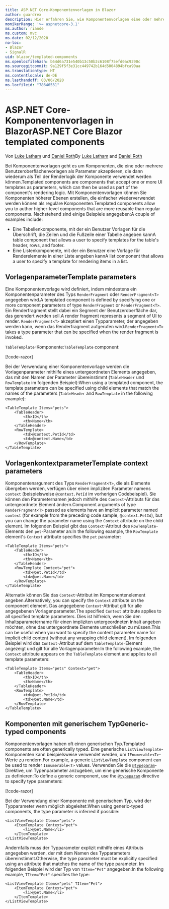 ```yaml
---
title: ASP.NET Core-Komponentenvorlagen in Blazor
author: guardrex
description: Hier erfahren Sie, wie Komponentenvorlagen eine oder mehrere Benutzeroberflächenvorlagen als Parameter akzeptieren können, die dann wiederum als Teil der Renderlogik der Komponente verwendet werden können.
monikerRange: '>= aspnetcore-3.1'
ms.author: riande
ms.custom: mvc
ms.date: 02/12/2020
no-loc:
- Blazor
- SignalR
uid: blazor/templated-components
ms.openlocfilehash: b64d6a731e540b13c50b2c6108f75efd0ac9290c
ms.sourcegitcommit: 9a129f5f3e31cc449742b164d5004894bfca90aa
ms.translationtype: HT
ms.contentlocale: de-DE
ms.lasthandoff: 03/06/2020
ms.locfileid: "78646531"
---
```

# <a name="aspnet-core-opno-locblazor-templated-components"></a><span data-ttu-id="2d152-103">ASP.NET Core-Komponentenvorlagen in Blazor</span><span class="sxs-lookup"><span data-stu-id="2d152-103">ASP.NET Core Blazor templated components</span></span>

<span data-ttu-id="2d152-104">Von [Luke Latham](https://github.com/guardrex) und [Daniel Roth](https://github.com/danroth27)</span><span class="sxs-lookup"><span data-stu-id="2d152-104">By [Luke Latham](https://github.com/guardrex) and [Daniel Roth](https://github.com/danroth27)</span></span>

<span data-ttu-id="2d152-105">Bei Komponentenvorlagen geht es um Komponenten, die eine oder mehrere Benutzeroberflächenvorlagen als Parameter akzeptieren, die dann wiederum als Teil der Renderlogik der Komponente verwendet werden können.</span><span class="sxs-lookup"><span data-stu-id="2d152-105">Templated components are components that accept one or more UI templates as parameters, which can then be used as part of the component's rendering logic.</span></span> <span data-ttu-id="2d152-106">Mit Komponentenvorlagen können Sie Komponenten höherer Ebenen erstellen, die einfacher wiederverwendet werden können als reguläre Komponenten.</span><span class="sxs-lookup"><span data-stu-id="2d152-106">Templated components allow you to author higher-level components that are more reusable than regular components.</span></span> <span data-ttu-id="2d152-107">Nachstehend sind einige Beispiele angegeben:</span><span class="sxs-lookup"><span data-stu-id="2d152-107">A couple of examples include:</span></span>

* <span data-ttu-id="2d152-108">Eine Tabellenkomponente, mit der ein Benutzer Vorlagen für die Überschrift, die Zeilen und die Fußzeile einer Tabelle angeben kann</span><span class="sxs-lookup"><span data-stu-id="2d152-108">A table component that allows a user to specify templates for the table's header, rows, and footer.</span></span>
* <span data-ttu-id="2d152-109">Eine Listenkomponente, mit der ein Benutzer eine Vorlage für Renderelemente in einer Liste angeben kann</span><span class="sxs-lookup"><span data-stu-id="2d152-109">A list component that allows a user to specify a template for rendering items in a list.</span></span>

## <a name="template-parameters"></a><span data-ttu-id="2d152-110">Vorlagenparameter</span><span class="sxs-lookup"><span data-stu-id="2d152-110">Template parameters</span></span>

<span data-ttu-id="2d152-111">Eine Komponentenvorlage wird definiert, indem mindestens ein Komponentenparameter des Typs `RenderFragment` oder `RenderFragment<T>` angegeben wird.</span><span class="sxs-lookup"><span data-stu-id="2d152-111">A templated component is defined by specifying one or more component parameters of type `RenderFragment` or `RenderFragment<T>`.</span></span> <span data-ttu-id="2d152-112">Ein Renderfragment stellt dabei ein Segment der Benutzeroberfläche dar, das gerendert werden soll.</span><span class="sxs-lookup"><span data-stu-id="2d152-112">A render fragment represents a segment of UI to render.</span></span> <span data-ttu-id="2d152-113">`RenderFragment<T>` akzeptiert einen Typparameter, der angegeben werden kann, wenn das Renderfragment aufgerufen wird.</span><span class="sxs-lookup"><span data-stu-id="2d152-113">`RenderFragment<T>` takes a type parameter that can be specified when the render fragment is invoked.</span></span>

<span data-ttu-id="2d152-114">`TableTemplate`-Komponente:</span><span class="sxs-lookup"><span data-stu-id="2d152-114">`TableTemplate` component:</span></span>

[!code-razor[](common/samples/3.x/BlazorWebAssemblySample/Components/TableTemplate.razor)]

<span data-ttu-id="2d152-115">Bei der Verwendung einer Komponentenvorlage werden die Vorlagenparameter mithilfe eines untergeordneten Elements angegeben, das mit den Namen der Parameter übereinstimmt (`TableHeader` und `RowTemplate` im folgenden Beispiel):</span><span class="sxs-lookup"><span data-stu-id="2d152-115">When using a templated component, the template parameters can be specified using child elements that match the names of the parameters (`TableHeader` and `RowTemplate` in the following example):</span></span>

```razor
<TableTemplate Items="pets">
    <TableHeader>
        <th>ID</th>
        <th>Name</th>
    </TableHeader>
    <RowTemplate>
        <td>@context.PetId</td>
        <td>@context.Name</td>
    </RowTemplate>
</TableTemplate>
```

## <a name="template-context-parameters"></a><span data-ttu-id="2d152-116">Vorlagenkontextparameter</span><span class="sxs-lookup"><span data-stu-id="2d152-116">Template context parameters</span></span>

<span data-ttu-id="2d152-117">Komponentenargument des Typs `RenderFragment<T>`, die als Elemente übergeben werden, verfügen über einen impliziten Parameter namens `context` (beispielsweise `@context.PetId` im vorherigen Codebeispiel). Sie können den Parameternamen jedoch mithilfe des `Context`-Attributs für das untergeordnete Element ändern.</span><span class="sxs-lookup"><span data-stu-id="2d152-117">Component arguments of type `RenderFragment<T>` passed as elements have an implicit parameter named `context` (for example from the preceding code sample, `@context.PetId`), but you can change the parameter name using the `Context` attribute on the child element.</span></span> <span data-ttu-id="2d152-118">Im folgenden Beispiel gibt das `Context`-Attribut des `RowTemplate`-Elements den `pet`-Parameter an:</span><span class="sxs-lookup"><span data-stu-id="2d152-118">In the following example, the `RowTemplate` element's `Context` attribute specifies the `pet` parameter:</span></span>

```razor
<TableTemplate Items="pets">
    <TableHeader>
        <th>ID</th>
        <th>Name</th>
    </TableHeader>
    <RowTemplate Context="pet">
        <td>@pet.PetId</td>
        <td>@pet.Name</td>
    </RowTemplate>
</TableTemplate>
```

<span data-ttu-id="2d152-119">Alternativ können Sie das `Context`-Attribut im Komponentenelement angeben.</span><span class="sxs-lookup"><span data-stu-id="2d152-119">Alternatively, you can specify the `Context` attribute on the component element.</span></span> <span data-ttu-id="2d152-120">Das angegebene `Context`-Attribut gilt für alle angegebenen Vorlagenparameter.</span><span class="sxs-lookup"><span data-stu-id="2d152-120">The specified `Context` attribute applies to all specified template parameters.</span></span> <span data-ttu-id="2d152-121">Dies ist hilfreich, wenn Sie den Inhaltsparametername für einen impliziten untergeordneten Inhalt angeben möchten, ohne das untergeordnete Elemente umschließen zu müssen.</span><span class="sxs-lookup"><span data-stu-id="2d152-121">This can be useful when you want to specify the content parameter name for implicit child content (without any wrapping child element).</span></span> <span data-ttu-id="2d152-122">Im folgenden Beispiel wird das `Context`-Attribut auf dem `TableTemplate`-Element angezeigt und gilt für alle Vorlagenparameter:</span><span class="sxs-lookup"><span data-stu-id="2d152-122">In the following example, the `Context` attribute appears on the `TableTemplate` element and applies to all template parameters:</span></span>

```razor
<TableTemplate Items="pets" Context="pet">
    <TableHeader>
        <th>ID</th>
        <th>Name</th>
    </TableHeader>
    <RowTemplate>
        <td>@pet.PetId</td>
        <td>@pet.Name</td>
    </RowTemplate>
</TableTemplate>
```

## <a name="generic-typed-components"></a><span data-ttu-id="2d152-123">Komponenten mit generischem Typ</span><span class="sxs-lookup"><span data-stu-id="2d152-123">Generic-typed components</span></span>

<span data-ttu-id="2d152-124">Komponentenvorlagen haben oft einen generischen Typ.</span><span class="sxs-lookup"><span data-stu-id="2d152-124">Templated components are often generically typed.</span></span> <span data-ttu-id="2d152-125">Eine generische `ListViewTemplate`-Komponenten kann beispielsweise verwendet werden, um `IEnumerable<T>`-Werte zu rendern.</span><span class="sxs-lookup"><span data-stu-id="2d152-125">For example, a generic `ListViewTemplate` component can be used to render `IEnumerable<T>` values.</span></span> <span data-ttu-id="2d152-126">Verwenden Sie die [`@typeparam`](xref:mvc/views/razor#typeparam)-Direktive, um Typenparameter anzugeben, um eine generische Komponente zu definieren:</span><span class="sxs-lookup"><span data-stu-id="2d152-126">To define a generic component, use the [`@typeparam`](xref:mvc/views/razor#typeparam) directive to specify type parameters:</span></span>

[!code-razor[](common/samples/3.x/BlazorWebAssemblySample/Components/ListViewTemplate.razor)]

<span data-ttu-id="2d152-127">Bei der Verwendung einer Komponente mit generischem Typ, wird der Typparameter wenn möglich abgeleitet:</span><span class="sxs-lookup"><span data-stu-id="2d152-127">When using generic-typed components, the type parameter is inferred if possible:</span></span>

```razor
<ListViewTemplate Items="pets">
    <ItemTemplate Context="pet">
        <li>@pet.Name</li>
    </ItemTemplate>
</ListViewTemplate>
```

<span data-ttu-id="2d152-128">Andernfalls muss der Typparameter explizit mithilfe eines Attributs angegeben werden, der mit dem Namen des Typparameters übereinstimmt.</span><span class="sxs-lookup"><span data-stu-id="2d152-128">Otherwise, the type parameter must be explicitly specified using an attribute that matches the name of the type parameter.</span></span> <span data-ttu-id="2d152-129">Im folgenden Beispiel wird der Typ von `TItem="Pet"` angegeben:</span><span class="sxs-lookup"><span data-stu-id="2d152-129">In the following example, `TItem="Pet"` specifies the type:</span></span>

```razor
<ListViewTemplate Items="pets" TItem="Pet">
    <ItemTemplate Context="pet">
        <li>@pet.Name</li>
    </ItemTemplate>
</ListViewTemplate>
```
